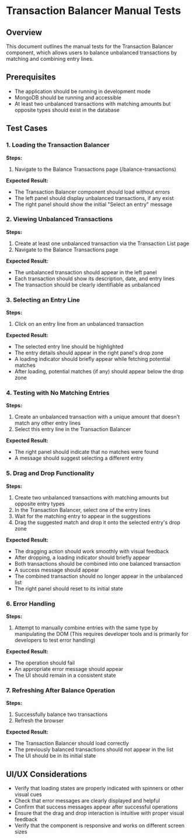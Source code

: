 # Transaction Balancer Manual Tests

## Overview
This document outlines the manual tests for the Transaction Balancer component, which allows users to balance unbalanced transactions by matching and combining entry lines.

## Prerequisites
- The application should be running in development mode
- MongoDB should be running and accessible
- At least two unbalanced transactions with matching amounts but opposite types should exist in the database

## Test Cases

### 1. Loading the Transaction Balancer

**Steps:**
1. Navigate to the Balance Transactions page (/balance-transactions)

**Expected Result:**
- The Transaction Balancer component should load without errors
- The left panel should display unbalanced transactions, if any exist
- The right panel should show the initial "Select an entry" message

### 2. Viewing Unbalanced Transactions

**Steps:**
1. Create at least one unbalanced transaction via the Transaction List page
2. Navigate to the Balance Transactions page

**Expected Result:**
- The unbalanced transaction should appear in the left panel
- Each transaction should show its description, date, and entry lines
- The transaction should be clearly identifiable as unbalanced

### 3. Selecting an Entry Line

**Steps:**
1. Click on an entry line from an unbalanced transaction

**Expected Result:**
- The selected entry line should be highlighted
- The entry details should appear in the right panel's drop zone
- A loading indicator should briefly appear while fetching potential matches
- After loading, potential matches (if any) should appear below the drop zone

### 4. Testing with No Matching Entries

**Steps:**
1. Create an unbalanced transaction with a unique amount that doesn't match any other entry lines
2. Select this entry line in the Transaction Balancer

**Expected Result:**
- The right panel should indicate that no matches were found
- A message should suggest selecting a different entry

### 5. Drag and Drop Functionality

**Steps:**
1. Create two unbalanced transactions with matching amounts but opposite entry types
2. In the Transaction Balancer, select one of the entry lines
3. Wait for the matching entry to appear in the suggestions
4. Drag the suggested match and drop it onto the selected entry's drop zone

**Expected Result:**
- The dragging action should work smoothly with visual feedback
- After dropping, a loading indicator should briefly appear
- Both transactions should be combined into one balanced transaction
- A success message should appear
- The combined transaction should no longer appear in the unbalanced list
- The right panel should reset to its initial state

### 6. Error Handling

**Steps:**
1. Attempt to manually combine entries with the same type by manipulating the DOM
   (This requires developer tools and is primarily for developers to test error handling)

**Expected Result:**
- The operation should fail
- An appropriate error message should appear
- The UI should remain in a consistent state

### 7. Refreshing After Balance Operation

**Steps:**
1. Successfully balance two transactions
2. Refresh the browser

**Expected Result:**
- The Transaction Balancer should load correctly
- The previously balanced transactions should not appear in the list
- The UI should be in its initial state

## UI/UX Considerations

- Verify that loading states are properly indicated with spinners or other visual cues
- Check that error messages are clearly displayed and helpful
- Confirm that success messages appear after successful operations
- Ensure that the drag and drop interaction is intuitive with proper visual feedback
- Verify that the component is responsive and works on different screen sizes 